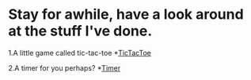 # Stay for awhile, have a look around at the stuff I've done.

1.A little game called tic-tac-toe
*[TicTacToe](http://dkat90.github.io/tic-tac-toe/)

2.A timer for you perhaps?
*[Timer](http://dkat90.github.io/timer/)
